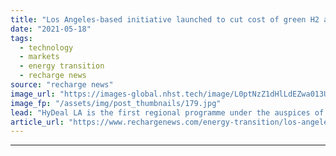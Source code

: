 ```yaml
---
title: "Los Angeles-based initiative launched to cut cost of green H2 and form local industrial cluster"
date: "2021-05-18"
tags: 
  - technology
  - markets
  - energy transition
  - recharge news
source: "recharge news"
image_url: "https://images-global.nhst.tech/image/L0ptNzZ1dHlLdEZwa013UGJYeHBXc1hkbVQydWJkdmpSSzRPWTBjKzJFST0=/nhst/binary/3f31c4d713aaeaf2a0a74b1dba0d461e"
image_fp: "/assets/img/post_thumbnails/179.jpg"
lead: "HyDeal LA is the first regional programme under the auspices of the Green Hydrogen Coalition's HyDeal North America platform"
article_url: "https://www.rechargenews.com/energy-transition/los-angeles-based-initiative-launched-to-cut-cost-of-green-h2-and-form-local-industrial-cluster/2-1-1012162"
---
```


---
